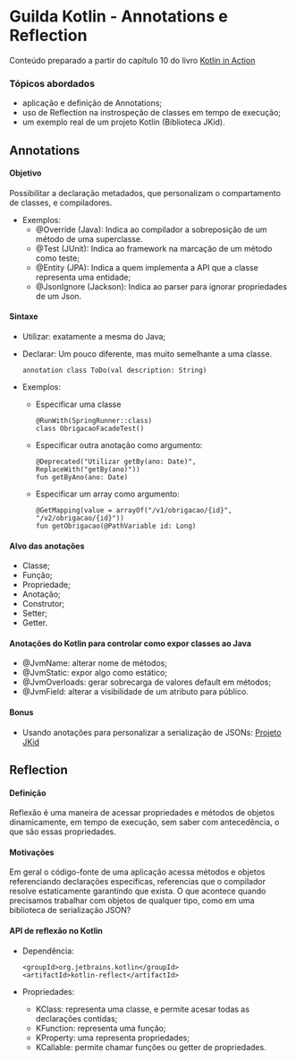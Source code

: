 # Guilda Kotlin - Annotations e Reflection

Conteúdo preparado a partir do capítulo 10 do livro [Kotlin in Action](https://www.manning.com/books/kotlin-in-action)

### Tópicos abordados
- aplicação e definição de Annotations;
- uso de Reflection na instrospeção de classes em tempo de execução;
- um exemplo real de um projeto Kotlin (Biblioteca JKid).

## Annotations

#### Objetivo
Possibilitar a declaração metadados, que personalizam o compartamento de classes, e compiladores.

- Exemplos:
    - @Override (Java): Indica ao compilador a sobreposição de um método de uma superclasse.
    - @Test (JUnit): Indica ao framework na marcação de um método como teste;
    - @Entity (JPA): Indica a quem implementa a API que a classe representa uma entidade;
    - @JsonIgnore (Jackson): Indica ao parser para ignorar propriedades de um Json.
    
#### Sintaxe
- Utilizar: exatamente a mesma do Java;
- Declarar: Um pouco diferente, mas muito semelhante a uma classe.
    ```
    annotation class ToDo(val description: String)
    ```
  
- Exemplos:
    - Especificar uma classe
        ```
        @RunWith(SpringRunner::class)
        class ObrigacaoFacadeTest()
        ```
      
    - Especificar outra anotação como argumento: 
        ```
        @Deprecated("Utilizar getBy(ano: Date)", ReplaceWith("getBy(ano)"))
        fun getByAno(ano: Date)
        ```
      
    - Especificar um array como argumento: 
        ```
        @GetMapping(value = arrayOf("/v1/obrigacao/{id}", "/v2/obrigacao/{id}"))
        fun getObrigacao(@PathVariable id: Long)
        ```
  
#### Alvo das anotações
- Classe;
- Função;
- Propriedade;
- Anotação;
- Construtor;
- Setter;
- Getter.
    
#### Anotações do Kotlin para controlar como expor classes ao Java
- @JvmName: alterar nome de métodos;
- @JvmStatic: expor algo como estático;
- @JvmOverloads: gerar sobrecarga de valores default em métodos;
- @JvmField: alterar a visibilidade de um atributo para público.
    
#### Bonus
- Usando anotações para personalizar a serialização de JSONs: [Projeto JKid](https://github.com/yole/jkid)

## Reflection

#### Definição
Reflexão é uma maneira de acessar propriedades e métodos de objetos dinamicamente,
em tempo de execução, sem saber com antecedência, o que são essas propriedades.

#### Motivações
Em geral o código-fonte de uma aplicação acessa métodos e objetos referenciando declarações específicas,
referencias que o compilador resolve estaticamente garantindo que exista. O que acontece quando precisamos
trabalhar com objetos de qualquer tipo, como em uma biblioteca de serialização JSON?

#### API de reflexão no Kotlin
- Dependência:
    ```
    <groupId>org.jetbrains.kotlin</groupId>
    <artifactId>kotlin-reflect</artifactId>
    ```
    
- Propriedades:
    - KClass: representa uma classe, e permite acesar todas as declarações contidas;
    - KFunction: representa uma função;
    - KProperty: uma representa propriedades;
    - KCallable: permite chamar funções ou getter de propriedades. 
